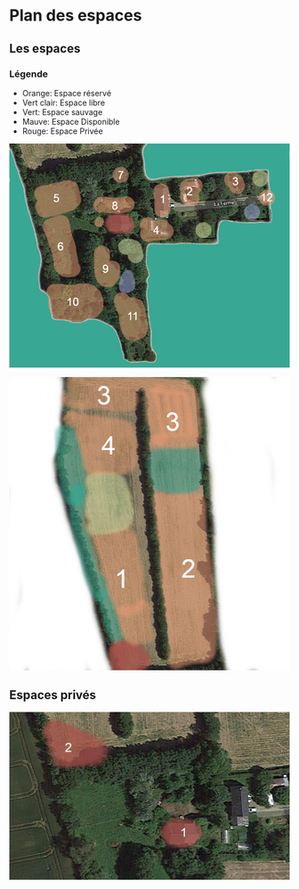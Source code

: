 # Plan des espaces

## Les espaces

### Légende

- Orange: Espace réservé
- Vert clair: Espace libre
- Vert: Espace sauvage
- Mauve: Espace Disponible
- Rouge: Espace Privée

![plan](./ressources/mallouestant-commun.espaces.png)

![champs](ressources/mallouestan-champs.espaces.png)

## Espaces privés

![Espace privés](./ressources/mallouestan-private.png)



